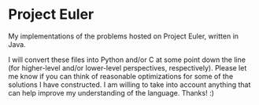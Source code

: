 # Project Euler
My implementations of the problems hosted on Project Euler, written in Java.

I will convert these files into Python and/or C at some point down the line (for higher-level and/or lower-level perspectives, respectively). Please let me know if you can think of reasonable optimizations for some of the solutions I have constructed. I am willing to take into account anything that can help improve my understanding of the language. Thanks! :)
